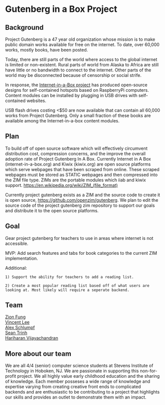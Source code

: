# Gutenberg in a Box Project

## Background

Project Gutenberg is a 47 year old organization whose mission is to make public domain works available for free on the internet. To date, over 60,000 works, mostly books, have been posted.

Today, there are still parts of the world where access to the global internet is limited or non-existent. Rural parts of world from Alaska to Africa are still have little or no bandwidth to connect to the internet. Other parts of the world may be disconnected because of censorship or social strife.

In response, the [Internet-in-a-Box project](http://internet-in-a-box.org/) has produced open-source designs for self-contained hotspots based on RaspberryPi computers. Content modules can be installed by plugging in USB drives with self-contained websites.

USB flash drives costing <$50 are now available that can contain all 60,000 works from Project Gutenberg. Only a small fraction of these books are available among the Internet-in-a-box content modules.

## Plan

To build off of open source software which will effectively circumvent distribution cost, compression concerns, and the improve the overall adoption rate of Project Gutenberg In A Box. Currently Internet in A Box (internet-in-a-box.org) and Kiwix (kiwix.org) are open source platforms which serve webpages that have been scraped from online. These scraped webpages must be stored as STATIC webpages and then compressed into the ZIM file type. ZIMs are the portable modules which iiab and kiwix support. https://en.wikipedia.org/wiki/ZIM_(file_format)   

Currently project gutenberg exists as a ZIM and the source code to create it is open source, https://github.com/openzim/gutenberg. We plan to edit the source code of the project gutenberg zim repository to support our goals and distribute it to the open source platforms.

## Goal

Gear project gutenberg for teachers to use in areas where internet is not accessible. 

MVP: Add search features and tabs for book categories to the current ZIM implementation. 

Additional: 
    
    1) Support the ability for teachers to add a reading list. 
    
    2) Create a most popular reading list based off of what users are looking at. Most likely will require a seperate backend.

## Team
[Zion Fung](https://www.linkedin.com/in/zionfung/)  
[Vincent Lee](https://www.linkedin.com/in/vincent-lee98/)   
[Alex Schlumpf](https://www.linkedin.com/in/alex-schlumpf-1317a314a/)  
[Sean Trinh](https://www.linkedin.com/in/sean-trinh/)   
[Hariharan Vijayachandran](https://www.linkedin.com/in/hariharan-vijayachandran-16a5b8133/) 

## More about our team 
We are all 4/4 (senior) computer science students at Stevens Institute of Technology in Hoboken, NJ. We are passionate in supporting this non-for-profit project. We all highly value early childhood education and the sharing of knowledge. Each member posseses a wide range of knowledge and expertise varying from creating creative front ends to complicated backends and are enthusiastic to be contributing to a project that highlights our skills and provides an outlet to demonstrate them with an impact.   